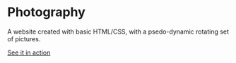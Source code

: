 # Photography

A website created with basic HTML/CSS, with a psedo-dynamic rotating set of pictures.

[See it in action](https://joshpeper.github.io/Photography/)